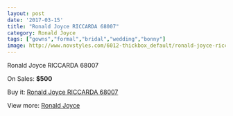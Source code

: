 ```yaml
---
layout: post
date: '2017-03-15'
title: "Ronald Joyce RICCARDA 68007"
category: Ronald Joyce
tags: ["gowns","formal","bridal","wedding","bonny"]
image: http://www.novstyles.com/6012-thickbox_default/ronald-joyce-riccarda-68007.jpg
---
```

Ronald Joyce RICCARDA 68007

On Sales: **$500**
<a href="https://www.novstyles.com/en/ronald-joyce/3849-ronald-joyce-riccarda-68007.html"><amp-img layout="responsive" width="600" height="600" src="//www.novstyles.com/6012-thickbox_default/ronald-joyce-riccarda-68007.jpg" alt="Ronald Joyce RICCARDA 68007 0" /></a>

Buy it: [Ronald Joyce RICCARDA 68007](https://www.novstyles.com/en/ronald-joyce/3849-ronald-joyce-riccarda-68007.html "Ronald Joyce RICCARDA 68007")

View more: [Ronald Joyce](https://www.novstyles.com/en/21-ronald-joyce "Ronald Joyce")